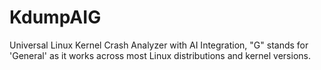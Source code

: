 # KdumpAIG
Universal Linux Kernel Crash Analyzer with AI Integration,  "G" stands for 'General' as it works across most Linux distributions and kernel versions.
